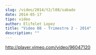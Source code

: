 ```yaml
---
slug: /video/2014/t2/l08/sabado
date: 2014-05-17
tipo: video
author: Elifelet Lopez
title: "Video 08 - Trimestre 2 - 2014"
description: ""
---
```


http://player.vimeo.com/video/96047120
